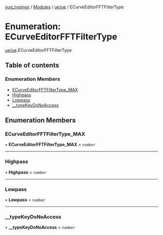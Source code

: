 [yug_typings](../README.md) / [Modules](../modules.md) / [ue/ue](../modules/ue_ue.md) / ECurveEditorFFTFilterType

# Enumeration: ECurveEditorFFTFilterType

[ue/ue](../modules/ue_ue.md).ECurveEditorFFTFilterType

## Table of contents

### Enumeration Members

- [ECurveEditorFFTFilterType\_MAX](ue_ue.ECurveEditorFFTFilterType.md#ecurveeditorfftfiltertype_max)
- [Highpass](ue_ue.ECurveEditorFFTFilterType.md#highpass)
- [Lowpass](ue_ue.ECurveEditorFFTFilterType.md#lowpass)
- [\_\_typeKeyDoNoAccess](ue_ue.ECurveEditorFFTFilterType.md#__typekeydonoaccess)

## Enumeration Members

### ECurveEditorFFTFilterType\_MAX

• **ECurveEditorFFTFilterType\_MAX** = `number`

___

### Highpass

• **Highpass** = `number`

___

### Lowpass

• **Lowpass** = `number`

___

### \_\_typeKeyDoNoAccess

• **\_\_typeKeyDoNoAccess** = `number`
